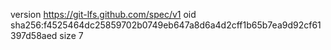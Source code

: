 version https://git-lfs.github.com/spec/v1
oid sha256:f4525464dc25859702b0749eb647a8d6a4d2cff1b65b7ea9d92cf61397d58aed
size 7
